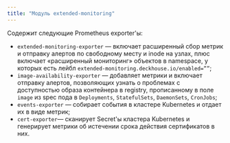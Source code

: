 ```yaml
---
title: "Модуль extended-monitoring"
---
```


Содержит следующие Prometheus exporter'ы:

- `extended-monitoring-exporter` — включает расширенный сбор метрик и отправку алертов по свободному месту и inode на узлах, плюс включает «расширенный мониторинг» объектов в namespace, у которых есть лейбл `extended-monitoring.deckhouse.io/enabled=””`;
- `image-availability-exporter` — добавляет метрики и включает отправку алертов, позволяющих узнать о проблемах с доступностью образа контейнера в registry, прописанному в поле `image` из spec пода в `Deployments`, `StatefulSets`, `DaemonSets`, `CronJobs`;
- `events-exporter` — собирает события в кластере Kubernetes и отдает их в виде метрик;
- `cert-exporter`— сканирует Secret'ы кластера Kubernetes и генерирует метрики об истечении срока действия сертификатов в них.
